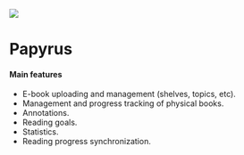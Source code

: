 <a href="https://karolis-1.gitbook.io/papyrus-project/"><img src="https://img.shields.io/badge/Specification-GitBook-%234477de.svg"/></a>

# Papyrus
#### Main features
* E-book uploading and management (shelves, topics, etc).
* Management and progress tracking of physical books.
* Annotations.
* Reading goals.
* Statistics.
* Reading progress synchronization.
